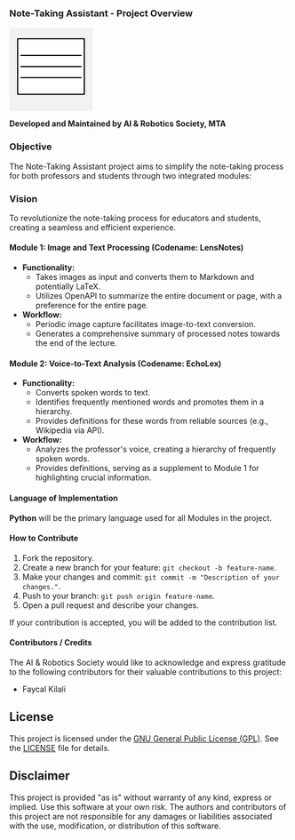 ### Note-Taking Assistant - Project Overview

<svg width="150" height="150" xmlns="http://www.w3.org/2000/svg">
  <!-- Placeholder for a simple notebook icon -->
  <rect width="150" height="150" fill="#f2f2f2" />
  <path d="M15 20h120v100h-120z" fill="#ffffff" />
  <rect x="15" y="20" width="120" height="100" stroke="#000000" stroke-width="2" fill="none" />
  <rect x="20" y="30" width="110" height="80" fill="#ffffff" />
  <line x1="20" y1="50" x2="130" y2="50" stroke="#000000" stroke-width="2" />
  <line x1="20" y1="70" x2="130" y2="70" stroke="#000000" stroke-width="2" />
  <line x1="20" y1="90" x2="130" y2="90" stroke="#000000" stroke-width="2" />
</svg>

**Developed and Maintained by AI & Robotics Society, MTA**

### Objective
The Note-Taking Assistant project aims to simplify the note-taking process for both professors and students through two integrated modules:
### Vision
To revolutionize the note-taking process for educators and students, creating a seamless and efficient experience.
#### Module 1: Image and Text Processing (Codename: LensNotes)
- **Functionality:**
    - Takes images as input and converts them to Markdown and potentially LaTeX.
    - Utilizes OpenAPI to summarize the entire document or page, with a preference for the entire page.
- **Workflow:**
    - Periodic image capture facilitates image-to-text conversion.
    - Generates a comprehensive summary of processed notes towards the end of the lecture.

#### Module 2: Voice-to-Text Analysis (Codename: EchoLex)
- **Functionality:**
    - Converts spoken words to text.
    - Identifies frequently mentioned words and promotes them in a hierarchy.
    - Provides definitions for these words from reliable sources (e.g., Wikipedia via API).
- **Workflow:**
    - Analyzes the professor's voice, creating a hierarchy of frequently spoken words.
    - Provides definitions, serving as a supplement to Module 1 for highlighting crucial information.

#### Language of Implementation
**Python** will be the primary language used for all Modules in the project.
#### How to Contribute
1. Fork the repository.
2. Create a new branch for your feature: `git checkout -b feature-name`.
3. Make your changes and commit: `git commit -m "Description of your changes."`.
4. Push to your branch: `git push origin feature-name`.
5. Open a pull request and describe your changes.

If your contribution is accepted, you will be added to the contribution list.
#### **Contributors / Credits**

The AI & Robotics Society would like to acknowledge and express gratitude to the following contributors for their valuable contributions to this project:

- Faycal Kilali

## License
This project is licensed under the [GNU General Public License (GPL)](https://github.com/faycalki/note-taking-assistant/blob/main/LICENSE). See the [LICENSE](https://github.com/faycalki/note-taking-assistant/blob/main/LICENSE) file for details.

## [](https://github.com/faycalki/note-taking-assistant#disclaimer)Disclaimer
This project is provided "as is" without warranty of any kind, express or implied. Use this software at your own risk. The authors and contributors of this project are not responsible for any damages or liabilities associated with the use, modification, or distribution of this software.

